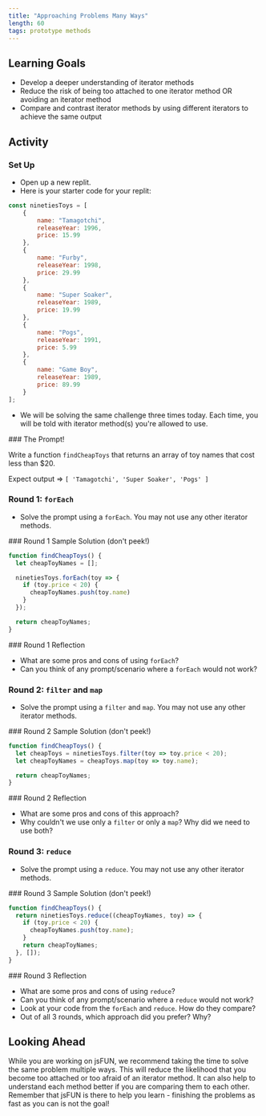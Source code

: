 ```yaml
---
title: "Approaching Problems Many Ways"
length: 60
tags: prototype methods
---
```


## Learning Goals
- Develop a deeper understanding of iterator methods
- Reduce the risk of being too attached to one iterator method OR avoiding an iterator method
- Compare and contrast iterator methods by using different iterators to achieve the same output

## Activity

### Set Up
- Open up a new replit.
- Here is your starter code for your replit:
```js
const ninetiesToys = [
    {
        name: "Tamagotchi",
        releaseYear: 1996,
        price: 15.99
    },
    {
        name: "Furby",
        releaseYear: 1998,
        price: 29.99
    },
    {
        name: "Super Soaker",
        releaseYear: 1989,
        price: 19.99
    },
    {
        name: "Pogs",
        releaseYear: 1991,
        price: 5.99
    },
    {
        name: "Game Boy",
        releaseYear: 1989,
        price: 89.99
    }
];
```
- We will be solving the same challenge three times today. Each time, you will be told with iterator method(s) you're allowed to use.

<section class="note">
### The Prompt!

Write a function `findCheapToys` that returns an array of toy names that cost less than $20.

Expect output => `[ 'Tamagotchi', 'Super Soaker', 'Pogs' ]`
</section>

### Round 1: `forEach`
- Solve the prompt using a `forEach`. You may not use any other iterator methods. 

<section class="answer">
### Round 1 Sample Solution (don't peek!)

```js
function findCheapToys() {
  let cheapToyNames = [];

  ninetiesToys.forEach(toy => {
    if (toy.price < 20) {
      cheapToyNames.push(toy.name)
    }
  });

  return cheapToyNames;
}
```
</section>

<section class="call-to-action">
### Round 1 Reflection

- What are some pros and cons of using `forEach`?
- Can you think of any prompt/scenario where a `forEach` would not work?
</section>

### Round 2: `filter` and `map`
- Solve the prompt using a `filter` and `map`. You may not use any other iterator methods. 

<section class="answer">
### Round 2 Sample Solution (don't peek!)

```js
function findCheapToys() {
  let cheapToys = ninetiesToys.filter(toy => toy.price < 20);
  let cheapToyNames = cheapToys.map(toy => toy.name);

  return cheapToyNames;
}
```
</section>

<section class="call-to-action">
### Round 2 Reflection

- What are some pros and cons of this approach?
- Why couldn't we use only a `filter` or only a `map`? Why did we need to use both?
</section>

### Round 3: `reduce`
- Solve the prompt using a `reduce`. You may not use any other iterator methods. 

<section class="answer">
### Round 3 Sample Solution (don't peek!)

```js
function findCheapToys() {
  return ninetiesToys.reduce((cheapToyNames, toy) => {
    if (toy.price < 20) {
      cheapToyNames.push(toy.name);
    }
    return cheapToyNames;
  }, []);
}
```
</section>

<section class="call-to-action">
### Round 3 Reflection

- What are some pros and cons of using `reduce`?
- Can you think of any prompt/scenario where a `reduce` would not work?
- Look at your code from the `forEach` and `reduce`. How do they compare?
- Out of all 3 rounds, which approach did you prefer? Why?
</section>

## Looking Ahead
While you are working on jsFUN, we recommend taking the time to solve the same problem multiple ways. This will reduce the likelihood that you become too attached or too afraid of an iterator method. It can also help to understand each method better if you are comparing them to each other. Remember that jsFUN is there to help you learn - finishing the problems as fast as you can is not the goal!